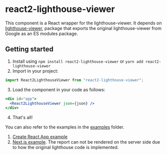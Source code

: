 # react2-lighthouse-viewer
This component is a React wrapper for the lighthouse-viewer. 
It depends on [lighthouse-viewer](../lighthouse-viewer), package that exports the original lighthouse-viewer from Google
as an ES modules package.

## Getting started
1. Install using `npm install react2-lighthouse-viewer` or `yarn add react2-lighthouse-viewer`
2. Import in your project:
```ts
import React2LighthouseViewer from "react2-lighthouse-viewer";
```
3. Load the component in your code as follows:
```jsx
<div id="app">
  <React2LighthouseViewer json={json} />
</div>
```
4. That's all!

You can also refer to the examples in the [examples](/examples) folder.

1. [Create React App example](/examples/create-react-app)
2. [Next.js example](/examples/nextjs-ts). The report can not be rendered on the server side due to how the original lighthouse code is implemented.

